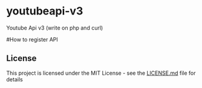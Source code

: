 # youtubeapi-v3
Youtube Api v3 (write on php and curl)

#How to register API



## License

This project is licensed under the MIT License - see the [LICENSE.md](LICENSE.md) file for details

